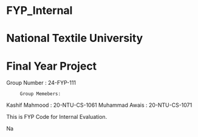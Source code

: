 # FYP_Internal
# National Textile University
# Final Year Project

 Group Number : 24-FYP-111

         Group Memebers:
 Kashif Mahmood : 20-NTU-CS-1061
 Muhammad Awais : 20-NTU-CS-1071

 
This is FYP Code for Internal Evaluation.

Na
